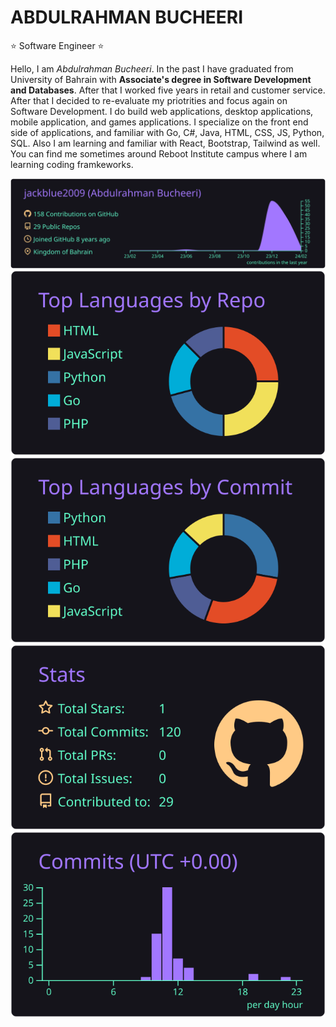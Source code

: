 # ABDULRAHMAN BUCHEERI

:star: Software Engineer :star:

Hello, I am *Abdulrahman Bucheeri*. In the past I have graduated from University of Bahrain with **Associate's degree in Software Development and Databases**. After that I worked five years in retail and customer service. After that I decided to re-evaluate my priotrities and focus again on Software Development. I do build web applications, desktop applications, mobile application, and games applications. I specialize on the front end side of applications, and familiar with Go, C#, Java, HTML, CSS, JS, Python, SQL. Also I am learning and familiar with React, Bootstrap, Tailwind as well. You can find me sometimes around Reboot Institute campus where I am learning coding framkeworks.

[![](https://raw.githubusercontent.com/jackblue2009/jackblue2009/master/profile-summary-card-output/aura/0-profile-details.svg)](https://github.com/vn7n24fzkq/github-profile-summary-cards)
[![](https://raw.githubusercontent.com/jackblue2009/jackblue2009/master/profile-summary-card-output/aura/1-repos-per-language.svg)](https://github.com/vn7n24fzkq/github-profile-summary-cards) [![](https://raw.githubusercontent.com/jackblue2009/jackblue2009/master/profile-summary-card-output/aura/2-most-commit-language.svg)](https://github.com/vn7n24fzkq/github-profile-summary-cards)
[![](https://raw.githubusercontent.com/jackblue2009/jackblue2009/master/profile-summary-card-output/aura/3-stats.svg)](https://github.com/vn7n24fzkq/github-profile-summary-cards) [![](https://raw.githubusercontent.com/jackblue2009/jackblue2009/master/profile-summary-card-output/aura/4-productive-time.svg)](https://github.com/vn7n24fzkq/github-profile-summary-cards)
